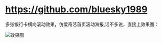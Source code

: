 # https://github.com/bluesky1989
多张银行卡横向滚动效果，仿爱奇艺首页滚动海报,话不多说，直接上效果图：

![效果图](https://github.com/bluesky1989/scrollbanner/blob/master/app/src/main/res/mipmap-xhdpi/Screenshot_1.png)
